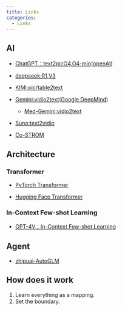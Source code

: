 ```yaml
---
title: Links
categories: 
  - Links
---
```


## AI

- [ChatGPT：text2picO4,O4-min][1]([openAI][2])
- [deepseek:R1,V3][3]
- [KIMI:pic/table2text][4]
- [Gemini:vidio2text][5]([Google DeepMind][6])
  - [Med-Gemini:vidio2text][7]
- [Suno:text2vidio][8]
- [Co-STROM][9]

  [1]: https://chatgpt.com
  [2]: https://openai.com/
  [3]: https://www.deepseek.com/
  [4]: https://kimi.moonshot.cn/
  [5]: https://deepmind.google/technologies/gemini/
  [6]: https://deepmind.google/
  [7]: https://cloud.google.com/healthcare-api
  [8]: https://suno.com/
  [9]: https://storm.genie.stanford.edu/

## Architecture
### Transformer
- [PyTorch Transformer][1]
- [Hugging Face Transformer][2]

  [1]: https://pytorch.org/docs/stable/generated/torch.nn.Transformer.html‌
  [2]: https://huggingface.co/docs/transformers‌


### In-Context Few-shot Learning
- [GPT-4V：In-Context Few-shot Learning][1]

  [1]: https://pytorch.org/docs/stable/generated/torch.nn.Transformer.html‌

## Agent
- [zhipuai-AutoGLM][1]

  [1]: https://www.zhipuai.cn/

## How does it work
  1. Learn everything as a mapping.
  2. Set the boundary.

